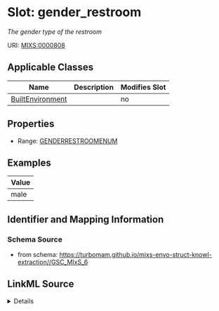 # Slot: gender_restroom


_The gender type of the restroom_



URI: [MIXS:0000808](https://w3id.org/mixs/0000808)



<!-- no inheritance hierarchy -->




## Applicable Classes

| Name | Description | Modifies Slot |
| --- | --- | --- |
[BuiltEnvironment](BuiltEnvironment.md) |  |  no  |







## Properties

* Range: [GENDERRESTROOMENUM](GENDERRESTROOMENUM.md)






## Examples

| Value |
| --- |
| male |

## Identifier and Mapping Information







### Schema Source


* from schema: https://turbomam.github.io/mixs-envo-struct-knowl-extraction//GSC_MIxS_6




## LinkML Source

<details>
```yaml
name: gender_restroom
description: The gender type of the restroom
title: gender of restroom
examples:
- value: male
from_schema: https://turbomam.github.io/mixs-envo-struct-knowl-extraction//GSC_MIxS_6
rank: 1000
slot_uri: MIXS:0000808
multivalued: false
alias: gender_restroom
domain_of:
- BuiltEnvironment
range: GENDER_RESTROOM_ENUM
required: false
recommended: false

```
</details>